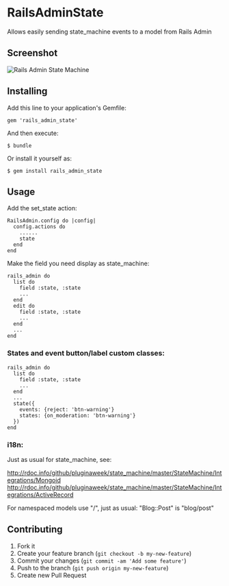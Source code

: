 # RailsAdminState

Allows easily sending state_machine events to a model from Rails Admin

## Screenshot

 ![Rails Admin State Machine](https://rscx.ru/state.png)


## Installing

Add this line to your application's Gemfile:

    gem 'rails_admin_state'

And then execute:

    $ bundle

Or install it yourself as:

    $ gem install rails_admin_state

## Usage

Add the set_state action:

    RailsAdmin.config do |config|
      config.actions do
        ......
        state
      end
    end

Make the field you need display as state_machine:

    rails_admin do
      list do
        field :state, :state
        ...
      end
      edit do
        field :state, :state
        ...
      end
      ...
    end

### States and event button/label custom classes:

    rails_admin do
      list do
        field :state, :state
        ...
      end
      ...
      state({
        events: {reject: 'btn-warning'}
        states: {on_moderation: 'btn-warning'}
      })
    end
  
### i18n:

Just as usual for state_machine, see:

http://rdoc.info/github/pluginaweek/state_machine/master/StateMachine/Integrations/Mongoid
http://rdoc.info/github/pluginaweek/state_machine/master/StateMachine/Integrations/ActiveRecord

For namespaced models use "/", just as usual: "Blog::Post" is "blog/post"


## Contributing

1. Fork it
2. Create your feature branch (`git checkout -b my-new-feature`)
3. Commit your changes (`git commit -am 'Add some feature'`)
4. Push to the branch (`git push origin my-new-feature`)
5. Create new Pull Request
